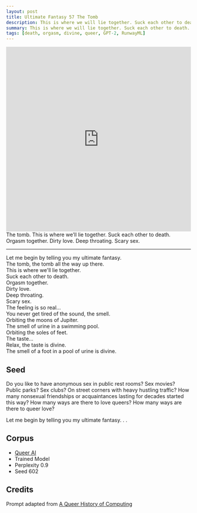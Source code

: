 ```yaml
---
layout: post
title: Ultimate Fantasy 57 The Tomb
description: This is where we will lie together. Suck each other to death. Orgasm together. Dirty love. Deep throating. Scary sex.
summary: This is where we will lie together. Suck each other to death. Orgasm together. Dirty love. Deep throating. Scary sex.
tags: [death, orgasm, divine, queer, GPT-2, RunwayML]
---
```


<div style="padding:100% 0 0 0;position:relative;"><iframe src="https://player.vimeo.com/video/648207657?h=c1339abe6d&amp;badge=0&amp;autopause=0&amp;player_id=0&amp;app_id=58479" frameborder="0" allow="autoplay; fullscreen; picture-in-picture" allowfullscreen style="position:absolute;top:0;left:0;width:100%;height:100%;" title="the-tomb"></iframe></div><script src="https://player.vimeo.com/api/player.js"></script>

<figcaption>The tomb. This is where we’ll lie together. Suck each other to death. Orgasm together. Dirty love. Deep throating. Scary sex.</figcaption>
<hr/>

Let me begin by telling you my ultimate fantasy.<br/>
The tomb, the tomb all the way up there.<br/>
This is where we'll lie together.<br/>
Suck each other to death.<br/>
Orgasm together.<br/>
Dirty love.<br/>
Deep throating.<br/>
Scary sex.<br/>
The feeling is so real...<br/>
You never get tired of the sound, the smell.<br/>
Orbiting the moons of Jupiter.<br/>
The smell of urine in a swimming pool.<br/>
Orbiting the soles of feet.<br/>
The taste...<br/>
Relax, the taste is divine.<br/>
The smell of a foot in a pool of urine is divine.


## Seed

Do you like to have anonymous sex in public rest rooms? Sex movies? Public parks? Sex clubs? On street corners with heavy hustling traffic? How many nonsexual friendships or acquaintances lasting for decades started this way? How many ways are there to love queers? How many ways are there to queer love?

Let me begin by telling you my ultimate fantasy. . .

## Corpus

- [Queer AI](/queerai)
- Trained Model
- Perplexity 0.9
- Seed 602

## Credits

Prompt adapted from [A Queer History of Computing](https://rhizome.org/editorial/2013/feb/19/queer-computing-1/)
